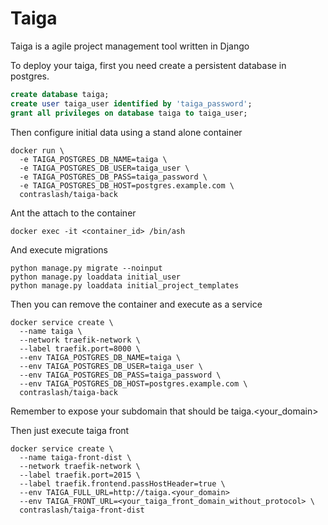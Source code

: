 # Taiga

Taiga is a agile project management tool written in Django

To deploy your taiga, first you need create a persistent database in postgres.

```sql
create database taiga;
create user taiga_user identified by 'taiga_password';
grant all privileges on database taiga to taiga_user;
```

Then configure initial data using a stand alone container

```
docker run \ 
  -e TAIGA_POSTGRES_DB_NAME=taiga \
  -e TAIGA_POSTGRES_DB_USER=taiga_user \
  -e TAIGA_POSTGRES_DB_PASS=taiga_password \
  -e TAIGA_POSTGRES_DB_HOST=postgres.example.com \
  contraslash/taiga-back
```

Ant the attach to the container 

```
docker exec -it <container_id> /bin/ash
```

And execute migrations

```
python manage.py migrate --noinput
python manage.py loaddata initial_user
python manage.py loaddata initial_project_templates
```

Then you can remove the container and execute as a service

```
docker service create \ 
  --name taiga \
  --network traefik-network \
  --label traefik.port=8000 \
  --env TAIGA_POSTGRES_DB_NAME=taiga \
  --env TAIGA_POSTGRES_DB_USER=taiga_user \
  --env TAIGA_POSTGRES_DB_PASS=taiga_password \
  --env TAIGA_POSTGRES_DB_HOST=postgres.example.com \
  contraslash/taiga-back
```

Remember to expose your subdomain that should be taiga.<your_domain>

Then just execute taiga front

```
docker service create \
  --name taiga-front-dist \
  --network traefik-network \
  --label traefik.port=2015 \
  --label traefik.frontend.passHostHeader=true \
  --env TAIGA_FULL_URL=http://taiga.<your_domain>
  --env TAIGA_FRONT_URL=<your_taiga_front_domain_without_protocol> \
  contraslash/taiga-front-dist
```
